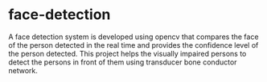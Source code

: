 # face-detection
A face detection system is developed using opencv that compares the face of the person detected in the real time and provides the confidence level of the person detected.
This project helps the visually impaired persons to detect the persons in front of them using transducer bone conductor network.

